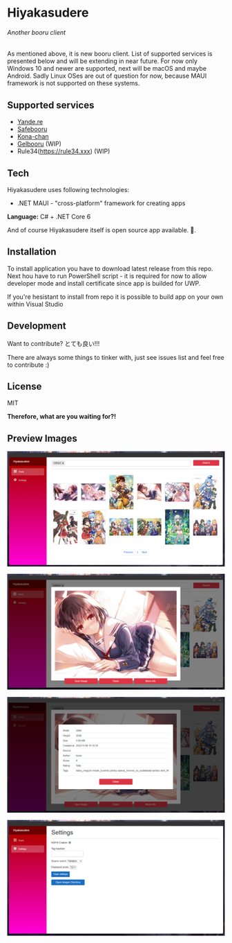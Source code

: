 # Hiyakasudere
###### Another booru client

As mentioned above, it is new booru client. List of supported services is presented below and will be extending in near future. For now only Windows 10 and newer are supported, next will be macOS and maybe Android. Sadly Linux OSes are out of question for now, because MAUI framework is not supported on these systems.

## Supported services

- [Yande.re](https://yande.re/)
- [Safebooru](https://safebooru.org/)
- [Kona-chan](https://konachan.com/)
- [Gelbooru](https://gelbooru.com/) (WIP)
- Rule34(https://rule34.xxx) (WIP) 

## Tech

Hiyakasudere uses following technologies:

- .NET MAUI - "cross-platform" framework for creating apps

**Language:** C# + .NET Core 6

And of course Hiyakasudere itself is open source app available. 🎉.

## Installation

To install application you have to download latest release from this repo. Next hou have to run PowerShell script - it is required for now to allow developer mode and install certificate since app is builded for UWP.

If you're hesistant to install from repo it is possible to build app on your own within Visual Studio

## Development

Want to contribute? とても良い!!!

There are always some things to tinker with, just see issues list and feel free to contribute :)

## License

MIT

**Therefore, what are you waiting for?!**

## Preview Images

![Preview Image no. 1](/DemoMultimediaFiles/apppreview_1.png)

![Preview Image no. 2](/DemoMultimediaFiles/apppreview_2.png)

![Preview Image no. 3](/DemoMultimediaFiles/apppreview_3.png)

![Preview Image no. 4](/DemoMultimediaFiles/apppreview_4.png)
